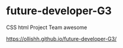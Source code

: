 # future-developer-G3
CSS html Project
Team awesome

https://ollishh.github.io/future-developer-G3/
